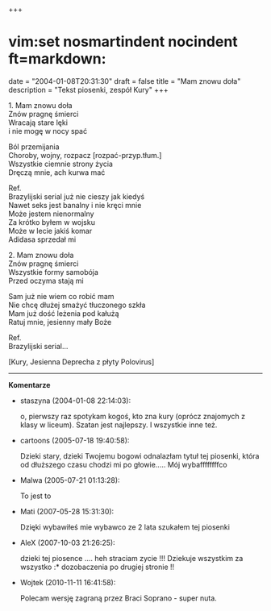 +++
# vim:set nosmartindent nocindent ft=markdown:
date = "2004-01-08T20:31:30"
draft = false
title = "Mam znowu doła"
description = "Tekst piosenki, zespół Kury"
+++

1\. Mam znowu doła  
Znów pragnę śmierci  
Wracają stare lęki  
i nie mogę w nocy spać  
  
Ból przemijania  
Choroby, wojny, rozpacz [rozpać-przyp.tłum.]  
Wszystkie ciemnie strony życia  
Dręczą mnie, ach kurwa mać  
  
Ref.  
Brazylijski serial już nie cieszy jak kiedyś  
Nawet seks jest banalny i nie kręci mnie  
Może jestem nienormalny  
Za krótko byłem w wojsku  
Może w lecie jakiś komar  
Adidasa sprzedał mi  
  
2\. Mam znowu doła  
Znów pragnę śmierci  
Wszystkie formy samobója  
Przed oczyma stają mi  
  
Sam już nie wiem co robić mam  
Nie chcę dłużej smażyć tłuczonego szkła  
Mam już dość leżenia pod kałużą  
Ratuj mnie, jesienny mały Boże  
  
Ref.  
Brazylijski serial...  
  
[Kury, Jesienna Deprecha z płyty Polovirus]

----
**Komentarze**

* staszyna (2004-01-08 22:14:03): <p>o, pierwszy raz spotykam kogoś, kto zna
  kury (oprócz znajomych z klasy w liceum).  Szatan jest najlepszy. I wszystkie
  inne też.</p>
* cartoons (2005-07-18 19:40:58): <p>Dzieki stary, dzieki Twojemu bogowi
  odnalazłam tytuł tej piosenki, która od dłuższego czasu chodzi mi po
  głowie..... Mój wybaffffffffco</p>
* Malwa (2005-07-21 01:13:28): <p>To jest to <br /></p>
* Mati (2007-05-28 15:31:30): <p>Dzięki wybawiłeś mie wybawco ze 2 lata szukałem
  tej piosenki</p>
* AleX (2007-10-03 21:26:25): <p>dzieki tej piosence &#8230;. heh straciam zycie
  !!! Dziekuje wszystkim za wszystko :* dozobaczenia po drugiej stronie !!</p>
* Wojtek (2010-11-11 16:41:58): <p>Polecam wersję zagraną przez Braci Soprano -
  super nuta.</p>
